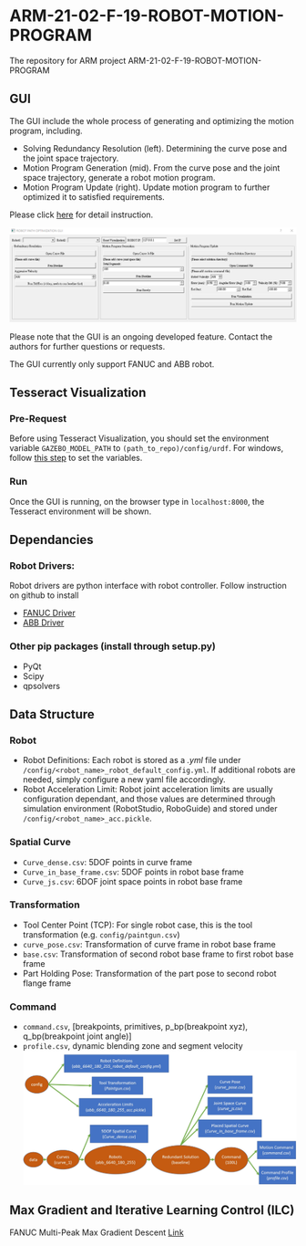 # ARM-21-02-F-19-ROBOT-MOTION-PROGRAM

The repository for ARM project ARM-21-02-F-19-ROBOT-MOTION-PROGRAM

## GUI

The GUI include the whole process of generating and optimizing the motion program, including.
- Solving Redundancy Resolution (left). Determining the curve pose and the joint space trajectory.
- Motion Program Generation (mid). From the curve pose and the joint space trajectory, generate a robot motion program.
- Motion Program Update (right). Update motion program to further optimized it to satisfied requirements.

Please click [here](https://github.com/rpiRobotics/ARM-21-02-F-19-Robot-Motion-Program/tree/main/doc/gui_manual.md) for detail instruction.

![](doc/figures/gui.png)

Please note that the GUI is an ongoing developed feature. Contact the authors for further questions or requests.

The GUI currently only support FANUC and ABB robot.

## Tesseract Visualization

### Pre-Request
Before using Tesseract Visualization, you should set the environment variable `GAZEBO_MODEL_PATH` to `(path_to_repo)/config/urdf`. For windows, follow [this step](https://docs.oracle.com/en/database/oracle/machine-learning/oml4r/1.5.1/oread/creating-and-modifying-environment-variables-on-windows.html#GUID-DD6F9982-60D5-48F6-8270-A27EC53807D0) to set the variables.

### Run

Once the GUI is running, on the browser type in `localhost:8000`, the Tesseract environment will be shown.

## Dependancies
### Robot Drivers:
Robot drivers are python interface with robot controller. Follow instruction on github to install 
* [FANUC Driver](http://github.com/eric565648/fanuc_motion_program_exec)
* [ABB Driver](http://github.com/johnwason/abb_motion_program_exec)
### Other pip packages (install through setup.py)
* PyQt
* Scipy
* qpsolvers

## Data Structure
### Robot
* Robot Definitions: Each robot is stored as a *.yml* file under `/config/<robot_name>_robot_default_config.yml`. If additional robots are needed, simply configure a new yaml file accordingly.
* Robot Acceleration Limit: Robot joint acceleration limits are usually configuration dependant, and those values are determined through simulation environment (RobotStudio, RoboGuide) and stored under `/config/<robot_name>_acc.pickle`.
### Spatial Curve
* `Curve_dense.csv`: 5DOF points in curve frame
* `Curve_in_base_frame.csv`: 5DOF points in robot base frame
* `Curve_js.csv`: 6DOF joint space points in robot base frame
### Transformation
* Tool Center Point (TCP): For single robot case, this is the tool transformation (e.g. `config/paintgun.csv`)
* `curve_pose.csv`: Transformation of curve frame in robot base frame
* `base.csv`: Transformation of second  robot base frame to first robot base frame
* Part Holding Pose: Transformation of the part pose to second robot flange frame
### Command
* `command.csv`, [breakpoints,  primitives, p_bp(breakpoint xyz), q_bp(breakpoint  joint angle)]
* `profile.csv`, dynamic blending  zone and segment velocity
![](doc/figures/data_structure.jpg)

## Max Gradient and Iterative Learning Control (ILC)

FANUC Multi-Peak Max Gradient Descent [Link](https://github.com/rpiRobotics/ARM-21-02-F-19-Robot-Motion-Program/tree/main/ILC)
